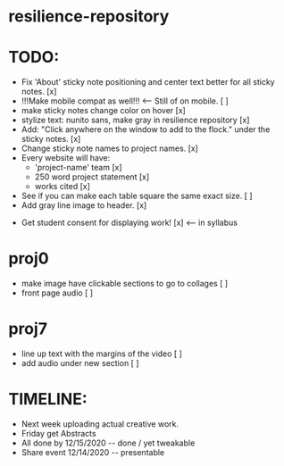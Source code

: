 # resilience-repository

TODO:
=====

- Fix 'About' sticky note positioning and center text better for all sticky notes. [x]
- !!!Make mobile compat as well!!! <-- Still of on mobile. [ ]
- make sticky notes change color on hover [x]
- stylize text: nunito sans, make gray in resilience repository [x]
- Add: "Click anywhere on the window to add to the flock." under the sticky notes. [x]
- Change sticky note names to project names. [x]
- Every website will have:
	- 'project-name' team [x]
	- 250 word project statement [x]
	- works cited [x]
- See if you can make each table square the same exact size. [ ]
- Add gray line image to header. [x]

* Get student consent for displaying work! [x] <-- in syllabus

proj0
=====
- make image have clickable sections to go to collages [ ]
- front page audio [ ]

proj7
=====
- line up text with the margins of the video [ ]   
- add audio under new section [ ]

TIMELINE:
=========

- Next week uploading actual creative work.
- Friday get Abstracts
- All done by 12/15/2020 -- done / yet tweakable
- Share event 12/14/2020 -- presentable 
